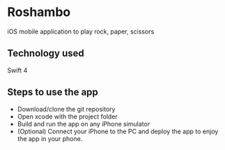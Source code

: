 # Roshambo
iOS mobile application to play rock, paper, scissors
## Technology used
Swift 4
## Steps to use the app
* Download/clone the git repository
* Open xcode with the project folder
* Build and run the app on any iPhone simulator 
* (Optional) Connect your iPhone to the PC and deploy the app to enjoy the app in your phone.
